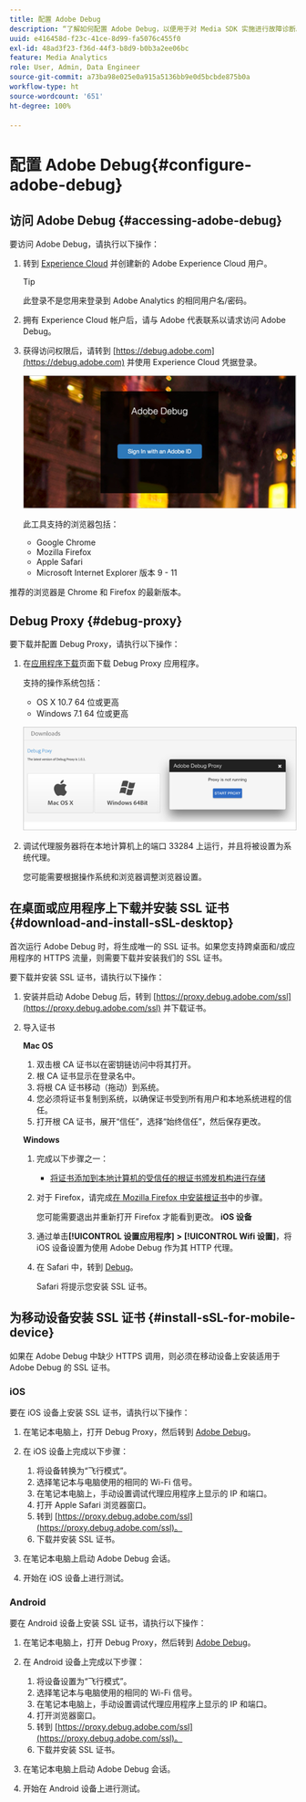 ```yaml
---
title: 配置 Adobe Debug
description: “了解如何配置 Adobe Debug，以便用于对 Media SDK 实施进行故障诊断。”
uuid: e416458d-f23c-41ce-8d99-fa5076c455f0
exl-id: 48ad3f23-f36d-44f3-b8d9-b0b3a2ee06bc
feature: Media Analytics
role: User, Admin, Data Engineer
source-git-commit: a73ba98e025e0a915a5136bb9e0d5bcbde875b0a
workflow-type: ht
source-wordcount: '651'
ht-degree: 100%

---
```


# 配置 Adobe Debug{#configure-adobe-debug}

## 访问 Adobe Debug {#accessing-adobe-debug}

要访问 Adobe Debug，请执行以下操作：

1. 转到 [Experience Cloud](https://www.marketing.adobe.com/) 并创建新的 Adobe Experience Cloud 用户。

   >[!TIP]
   >
   >此登录不是您用来登录到 Adobe Analytics 的相同用户名/密码。

1. 拥有 Experience Cloud 帐户后，请与 Adobe 代表联系以请求访问 Adobe Debug。
1. 获得访问权限后，请转到 [https://debug.adobe.com](https://debug.adobe.com) 并使用 Experience Cloud 凭据登录。

   ![](assets/adobe-debug-login.png)

   此工具支持的浏览器包括：
   * Google Chrome
   * Mozilla Firefox
   * Apple Safari
   * Microsoft Internet Explorer 版本 9 - 11

推荐的浏览器是 Chrome 和 Firefox 的最新版本。

## Debug Proxy {#debug-proxy}

要下载并配置 Debug Proxy，请执行以下操作：

1. 在[应用程序下载](https://debug.adobe.com/#/downloads)页面下载 Debug Proxy 应用程序。

   支持的操作系统包括：
   * OS X 10.7 64 位或更高
   * Windows 7.1 64 位或更高

   ![](assets/debug-proxy-app.png)

1. 调试代理服务器将在本地计算机上的端口 33284 上运行，并且将被设置为系统代理。

   您可能需要根据操作系统和浏览器调整浏览器设置。

## 在桌面或应用程序上下载并安装 SSL 证书 {#download-and-install-sSL-desktop}

首次运行 Adobe Debug 时，将生成唯一的 SSL 证书。如果您支持跨桌面和/或应用程序的 HTTPS 流量，则需要下载并安装我们的 SSL 证书。

要下载并安装 SSL 证书，请执行以下操作：

1. 安装并启动 Adobe Debug 后，转到 [https://proxy.debug.adobe.com/ssl](https://proxy.debug.adobe.com/ssl) 并下载证书。
1. 导入证书

   **Mac OS**
   1. 双击根 CA 证书以在密钥链访问中将其打开。
   1. 根 CA 证书显示在登录名中。
   1. 将根 CA 证书移动（拖动）到系统。
   1. 您必须将证书复制到系统，以确保证书受到所有用户和本地系统进程的信任。
   1. 打开根 CA 证书，展开“信任”，选择“始终信任”，然后保存更改。

   **Windows**
   1. 完成以下步骤之一：

      * [将证书添加到本地计算机的受信任的根证书颁发机构进行存储](https://technet.microsoft.com/zh-cn/library/cc754841.aspx#BKMK_addlocal)
   1. 对于 Firefox，请完成[在 Mozilla Firefox 中安装根证书](https://wiki.wmtransfer.com/projects/webmoney/wiki/Installing_root_certificate_in_Mozilla_Firefox)中的步骤。

      您可能需要退出并重新打开 Firefox 才能看到更改。
   **iOS 设备**
   1. 通过单击&#x200B;**[!UICONTROL 设置应用程序]** **>** **[!UICONTROL Wifi 设置]**，将 iOS 设备设置为使用 Adobe Debug 作为其 HTTP 代理。

   1. 在 Safari 中，转到 [Debug](https://proxy.debug.adobe.com/ssl)。

      Safari 将提示您安装 SSL 证书。




## 为移动设备安装 SSL 证书 {#install-sSL-for-mobile-device}

如果在 Adobe Debug 中缺少 HTTPS 调用，则必须在移动设备上安装适用于 Adobe Debug 的 SSL 证书。

### iOS

要在 iOS 设备上安装 SSL 证书，请执行以下操作：

1. 在笔记本电脑上，打开 Debug Proxy，然后转到 [Adobe Debug](https://debug.adobe.com)。
1. 在 iOS 设备上完成以下步骤：
   1. 将设备转换为“飞行模式”。
   1. 选择笔记本与电脑使用的相同的 Wi-Fi 信号。
   1. 在笔记本电脑上，手动设置调试代理应用程序上显示的 IP 和端口。
   1. 打开 Apple Safari 浏览器窗口。
   1. 转到 [https://proxy.debug.adobe.com/ssl](https://proxy.debug.adobe.com/ssl)。
   1. 下载并安装 SSL 证书。

1. 在笔记本电脑上启动 Adobe Debug 会话。
1. 开始在 iOS 设备上进行测试。

### Android

要在 Android 设备上安装 SSL 证书，请执行以下操作：

1. 在笔记本电脑上，打开 Debug Proxy，然后转到 [Adobe Debug](https://debug.adobe.com)。
1. 在 Android 设备上完成以下步骤：
   1. 将设备设置为“飞行模式”。
   1. 选择笔记本与电脑使用的相同的 Wi-Fi 信号。
   1. 在笔记本电脑上，手动设置调试代理应用程序上显示的 IP 和端口。
   1. 打开浏览器窗口。
   1. 转到 [https://proxy.debug.adobe.com/ssl](https://proxy.debug.adobe.com/ssl)。
   1. 下载并安装 SSL 证书。

1. 在笔记本电脑上启动 Adobe Debug 会话。
1. 开始在 Android 设备上进行测试。
